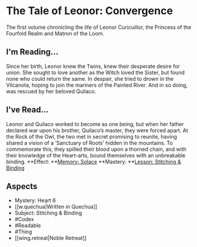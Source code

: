 # The Tale of Leonor: Convergence
The first volume chronicling the life of Leonor Curicuillor, the Princess of the Fourfold Realm and Matron of the Loom.
## I'm Reading...
Since her birth, Leonor knew the Twins, knew their desperate desire for union. She sought to love another as the Witch loved the Sister, but found none who could return the same. In despair, she tried to drown in the Vilcanota, hoping to join the mariners of the Painted River. And in so doing, was rescued by her beloved Quilaco.
## I've Read...
Leonor and Quilaco worked to become as one being, but when her father declared war upon his brother, Quilaco’s master, they were forced apart. At the Rock of the Owl, the two met in secret promising to reunite, having shared a vision of a ‘Sanctuary of Roots’ hidden in the mountains. To commemorate this, they spilled their blood upon a thorned chain, and with their knowledge of the Heart-arts, bound themselves with an unbreakable binding.
**Effect: **[Memory: Solace](https://uadaf.theevilroot.xyz/rowenarium/element/mem.solace)
**Mastery: **[Lesson: Stitching & Binding](https://uadaf.theevilroot.xyz/rowenarium/element/x.stitching.binding)
## Aspects
- Mystery: Heart 6
- [[w.quechua|Written in Quechua]]
- Subject: Stitching & Binding
- #Codex
- #Readable
- #Thing
- [[wing.retreat|Noble Retreat]]